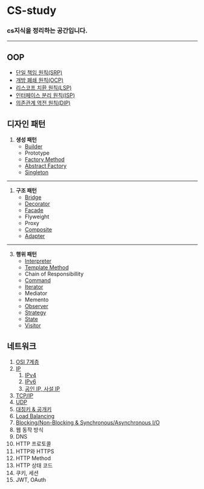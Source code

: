 # CS-study

### cs지식을 정리하는 공간입니다.

---

## OOP
- [단일 책임 원칙(SRP)](https://github.com/dltkd1395/CS-study/tree/main/OOP#srp)
- [개방 폐쇄 원칙(OCP)](https://github.com/dltkd1395/CS-study/tree/main/OOP#ocp)
- [리스코프 치환 원칙(LSP)](https://github.com/dltkd1395/CS-study/tree/main/OOP#lsp)
- [인터페이스 분리 원칙(ISP)](https://github.com/dltkd1395/CS-study/tree/main/OOP#isp)
- [의존관계 역전 원칙(DIP)](https://github.com/dltkd1395/CS-study/tree/main/OOP#dip)

## 디자인 패턴

1. **생성 패턴**
    - [Builder](https://github.com/dltkd1395/CS-study/tree/main/DesignPattern#buillder)
    - Prototype
   - [Factory Method](https://github.com/dltkd1395/CS-study/tree/main/DesignPattern#factory-method)
    - [Abstract Factory](https://github.com/dltkd1395/CS-study/tree/main/DesignPattern#abstract-factory)
   - [Singleton](https://github.com/dltkd1395/CS-study/tree/main/DesignPattern#singleton)

---

1. **구조 패턴**
    - [Bridge](https://github.com/dltkd1395/CS-study/tree/main/DesignPattern#bridge)
    - [Decorator](https://github.com/dltkd1395/CS-study/tree/main/DesignPattern#decorator)
    - [Facade](https://github.com/dltkd1395/CS-study/tree/main/DesignPattern#facade)
    - Flyweight
    - Proxy
    - [Composite](https://github.com/dltkd1395/CS-study/tree/main/DesignPattern#composite)
    - [Adapter](https://github.com/dltkd1395/CS-study/tree/main/DesignPattern#adapter)


---

3. **행위 패턴**
    - [Interpreter](https://github.com/dltkd1395/CS-study/tree/main/DesignPattern#interpreter)
    - [Template Method](https://github.com/dltkd1395/CS-study/tree/main/DesignPattern#template-method)
    - Chain of Responsibillity
    - [Command](https://github.com/dltkd1395/CS-study/tree/main/DesignPattern#command)
    - [Iterator](https://github.com/dltkd1395/CS-study/tree/main/DesignPattern#iterator)
    - Mediator
    - Memento
    - [Observer](https://github.com/dltkd1395/CS-study/tree/main/DesignPattern#observer)
    - [Strategy](https://github.com/dltkd1395/CS-study/tree/main/DesignPattern#strategy)
    - [State](https://github.com/dltkd1395/CS-study/tree/main/DesignPattern#state)
    - [Visitor](https://github.com/dltkd1395/CS-study/tree/main/DesignPattern#visitor)

## 네트워크
1. [OSI 7계층](https://github.com/dltkd1395/CS-study/tree/main/Network#osi-7계층)
2. [IP](https://github.com/dltkd1395/CS-study/tree/main/Network#ip)
    1. [IPv4](https://github.com/dltkd1395/CS-study/tree/main/Network#ipv4)
    2. [IPv6](https://github.com/dltkd1395/CS-study/tree/main/Network#ipv6)
    3. [공인 IP, 사설 IP](https://github.com/dltkd1395/CS-study/tree/main/Network#공인-ip-사설-ip)
3. [TCP/IP](https://github.com/dltkd1395/CS-study/tree/main/Network#tcpip)
4. [UDP](https://github.com/dltkd1395/CS-study/tree/main/Network#udp)
5. [대칭키 & 공개키](https://github.com/dltkd1395/CS-study/tree/main/Network#대칭키-공개키)
6. [Load Balancing](https://github.com/dltkd1395/CS-study/tree/main/Network#load-balancing)
7. [Blocking/Non-Blocking & Synchronous/Asynchronous I/O](https://github.com/dltkd1395/CS-study/tree/main/Network#blocking-vs-non-blocking-io-%EC%99%80-synchronous-vs-asynchronous-io)
8. 웹 동작 방식
9. DNS
10. HTTP 프로토콜
11. HTTP와 HTTPS
12. HTTP Method
13. HTTP 상태 코드
14. 쿠키, 세션
15. JWT, OAuth